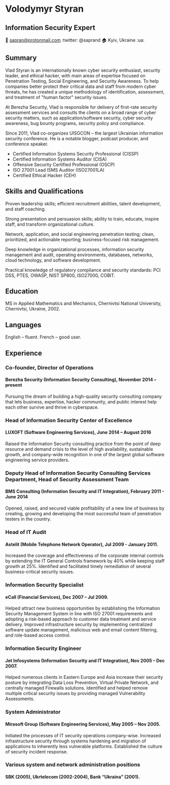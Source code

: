 # Volodymyr Styran
## Information Security Expert
:email: sapran@protonmail.com :twitter: @saprand :house: Kyiv, Ukraine :ua:

## Summary
Vlad Styran is an internationally known cyber security enthusiast, security leader, and ethical hacker, with main areas of expertise focused on Penetration Testing, Social Engineering, and Security Awareness. To help companies better protect their critical data and staff from modern cyber threats, he has created a unique methodology of identification, assessment, and treatment of "human factor" security issues.

At Berezha Security, Vlad is responsible for delivery of first-rate security assessment services and consults the clients on a broad range of cyber security matters, such as application/software security, cyber security awareness, bug bounty programs, security policy and compliance.

Since 2011, Vlad co-organizes UISGCON – the largest Ukrainian information security conference. He is a notable blogger, podcast producer, and conference speaker.

- Certified Information Systems Security Professional (CISSP)
- Certified Information Systems Auditor (CISA)
- Offensive Security Certified Professional (OSCP)
- ISO 27001 Lead ISMS Auditor (ISO27001LA)
- Certified Ethical Hacker (CEH)

## Skills and Qualifications
Proven leadership skills; efficient recruitment abilities, talent development, and staff coaching.

Strong presentation and persuasion skills; ability to train, educate, inspire staff, and transform organizational culture.

Network, application, and social engineering penetration testing; clean, prioritized, and actionable reporting; business-focused risk management.

Deep knowledge in organizational processes, information security management and audit, operating environments, databases, networks, cloud technology, and software development.

Practical knowledge of regulatory compliance and security standards: PCI DSS, PTES, OWASP, NIST SP800, ISO27000, COBIT.

## Education
MS in Applied Mathematics and Mechanics, Chernivtsi National University, Chernivtsi, Ukraine, 2002.

## Languages
English – fluent. French – good user.

## Experience
### Co-founder, Director of Operations
#### Berezha Security (Information Security Consulting), November 2014 – present
Pursuing the dream of building a high-quality security consulting company that lets business, expertise, hacker community, and public interest help each other survive and thrive in cyberspace.

### Head of Information Security Center of Excellence
#### LUXOFT (Software Engineering Services), June 2014 – August 2016
Raised the Information Security consulting practice from the point of deep resource and demand crisis to the level of high availability, sustainable growth, and company-wide recognition in one of the largest global software engineering service providers.

### Deputy Head of Information Security Consulting Services Department, Head of Security Assessment Team
#### BMS Consulting (Information Security and IT Integration), February 2011 -  June 2014
Opened, raised, and secured viable profitability of a new line of business by creating, growing and developing the most successful team of penetration testers in the country.

### Head of IT Audit
#### Astelit (Mobile Telephone Network Operator), Jul 2009 - January 2011.
Increased the coverage and effectiveness of the corporate internal controls by extending the IT General Controls framework by 40% while keeping staff growth at 25%. Identified and facilitated timely remediation of several business-critical security issues.

### Information Security Specialist
#### eCall (Financial Services), Dec 2007 – Jul 2009.
Helped attract new business opportunities by establishing the Information Security Management System in line with ISO 27001 requirements and adopting a risk-based approach to customer data treatment and service delivery. Improved infrastructure security by implementing centralized software update management, malicious web and email content filtering, and role-based access control.

### Information Security Engineer
#### Jet Infosystems (Information Security and IT Integration), Nov 2005 – Dec 2007.
Helped numerous clients in Eastern Europe and Asia increase their security posture by integrating Data Loss Prevention, Virtual Private Network, and centrally managed Firewalls solutions. Identified and helped remove multiple critical security issues by providing managed Vulnerability Assessments.

### System Administrator
#### Mirasoft Group (Software Engineering Services), May 2005 – Nov 2005.
Initiated the processes of IT security operations company-wise. Increased infrastructure security through systems hardening and migration of applications to inherently less vulnerable platforms. Established the culture of security incident response.

### Various system and network administration positions
#### SBK (2005), Ukrtelecom (2002-2004), Bank “Ukraina” (2001).